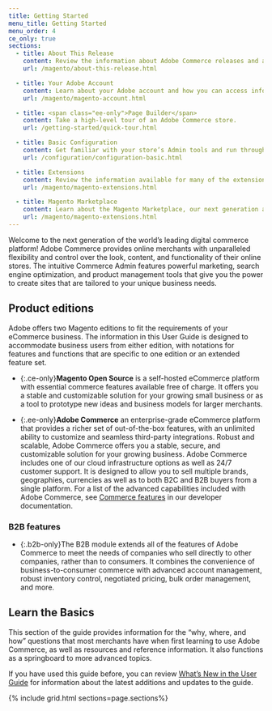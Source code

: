 ```yaml
---
title: Getting Started
menu_title: Getting Started
menu_order: 4
ce_only: true
sections:
  - title: About This Release
    content: Review the information about Adobe Commerce releases and access detailed release documentation.
    url: /magento/about-this-release.html

  - title: Your Adobe Account
    content: Learn about your Adobe account and how you can access information about your Adobe products and services.
    url: /magento/magento-account.html

  - title: <span class="ee-only">Page Builder</span>
    content: Take a high-level tour of an Adobe Commerce store.
    url: /getting-started/quick-tour.html

  - title: Basic Configuration
    content: Get familiar with your store’s Admin tools and run through the basic configuration settings.
    url: /configuration/configuration-basic.html

  - title: Extensions
    content: Review the information available for many of the extensions developed and released by Adobe. Understand the functionality for each of these extensions and link to installation instructions and detailed configuration information.
    url: /magento/magento-extensions.html

  - title: Magento Marketplace
    content: Learn about the Magento Marketplace, our next generation application store that offers merchants a curated selection of eCommerce solutions. It offers a selection of extensions that are available for free, as well as those that are for sale.
    url: /magento/magento-extensions.html
---
```


Welcome to the next generation of the world’s leading digital commerce platform! Adobe Commerce provides online merchants with unparalleled flexibility and control over the look, content, and functionality of their online stores. The intuitive Commerce Admin features powerful marketing, search engine optimization, and product management tools that give you the power to create sites that are tailored to your unique business needs.

## Product editions

Adobe offers two Magento editions to fit the requirements of your eCommerce business. The information in this User Guide is designed to accommodate business users from either edition, with notations for features and functions that are specific to one edition or an extended feature set.

- {:.ce-only}**Magento Open Source** is a self-hosted eCommerce platform with essential commerce features available free of charge. It offers you a stable and customizable solution for your growing small business or as a tool to prototype new ideas and business models for larger merchants.

- {:.ee-only}**Adobe Commerce** an enterprise-grade eCommerce platform that provides a richer set of out-of-the-box features, with an unlimited ability to customize and seamless third-party integrations. Robust and scalable, Adobe Commerce offers you a stable, secure, and customizable solution for your growing business. Adobe Commerce includes one of our cloud infrastructure options as well as 24/7 customer support. It is designed to allow you to sell multiple brands, geographies, currencies as well as to both B2C and B2B buyers from a single platform. For a list of the advanced capabilities included with Adobe Commerce, see [Commerce features](https://devdocs.magento.com/release/commerce-features.html) in our developer documentation.

### B2B features

- {:.b2b-only}The B2B module extends all of the features of Adobe Commerce to meet the needs of companies who sell directly to other companies, rather than to consumers. It combines the convenience of business-to-consumer commerce with advanced account management, robust inventory control, negotiated pricing, bulk order management, and more.

## Learn the Basics

This section of the guide provides information for the “why, where, and how” questions that most merchants have when first learning to use Adobe Commerce, as well as resources and reference information. It also functions as a springboard to more advanced topics.

If you have used this guide before, you can review [What’s New in the User Guide](https://docs.magento.com/user-guide/whats-new.html) for information about the latest additions and updates to the guide.

{% include grid.html sections=page.sections%}
